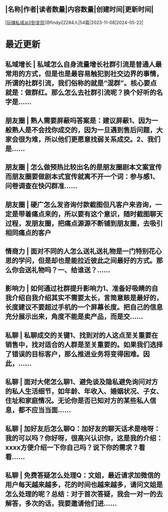 |名称|作者|读者数量|内容数量|创建时间|更新时间|
---
|[玩赚私域从0到变现](https://xiaobot.net/p/1000009?refer=0b133df9-27dc-423b-8101-639049001c13)|@findyi|2284人|54篇|2023-11-08|2024-05-22|

# 最近更新
## 私域增长 | 私域怎么自身流量增长社群引流是普通人最常用的方式，但是也是最容易触犯到社交边界的事情，所谓的社群引流，我们俗称的就是“混群”。核心要点就是：做群红。那么怎么去社群引流呢？换个好听的名字是......
## 朋友圈 | 熟人需要屏蔽吗答案是：建议屏蔽1、因为一般熟人是不会找你成交的，因为一旦遇到售后问题，大家会很为难，所以他们更愿意找弱关系成交。2、我们是......
## 朋友圈 | 怎么做预热比较出名的是朋友圈剧本文案宣传而朋友圈要做剧本式宣传就离不开一个词：参与感1、问卷调查在快闪群准......
## 朋友圈 | 硬广怎么发咨询付款截图但凡客户来咨询，一定是带着痛点来的，所以要有这个意识，随时截图聊天过程，发朋友圈，把痛点源源不断铺到朋友圈，去吸引相同痛点的客户
## 情商力 | 面对不同的人怎么送礼送礼物是一门特别花心思的学问，但是却也是能拉近彼此之间最好的方式。那么你会送礼物吗？一、给谁送？......
## 影响力 | 如何通过社群提升影响力1、准备好吸睛的自我介绍自我介绍其实不需要太长，言简意赅是最好的，长度建议不要超过手机的一个屏幕长度。把自己的信息充分展示出来，角度不能是卖产品，而是交......
## 私聊 | 私聊成交的关键1、找到对的人这点至关重要在销售中，找对适合的人群是至关重要的。如果我们选择了错误的目标客户，那么推进业务将变得困难。因此，......
## 私聊 | 面对大佬怎么聊1、避免谈及隐私避免询问对方的私人生活细节，如年龄、年收入、婚姻状况、子女、住址和家庭情况。无论你是否已知对方的某些私人信息，都不应当当面......
## 私聊 | 加好友后怎么聊Q：加好友的聊天话术是啥呀：我的可以吗？你好呀，很高兴认识你，这是我的介绍：xxxx方便介绍一下你自己吗？说下你的需求？看看......
## 私聊 | 免费答疑怎么处理Q：文姐，最近请求加微信的用户每天越来越多，花的时间也越来越多，请问文姐是怎么处理的呢？总结：对于首次答疑，我会一对一的去解答，多次的话，我要邀请他们进......

